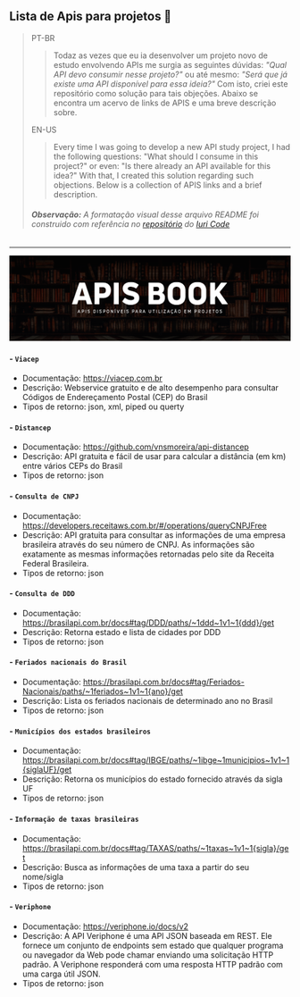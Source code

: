 ## Lista de Apis para projetos 🔽

> PT-BR
>> Todaz as vezes que eu ia desenvolver um projeto novo de estudo envolvendo APIs me surgia as seguintes dúvidas: <i>"Qual API devo consumir nesse projeto?"</i> ou até mesmo: <i>"Será que já existe uma API disponível para essa ideia?"</i> Com isto, criei este repositório como solução para tais objeções. Abaixo se encontra um acervo de links de APIS e uma breve descrição sobre.
>
> EN-US
>> Every time I was going to develop a new API study project, I had the following questions: "What should I consume in this project?" or even: "Is there already an API available for this idea?" With that, I created this solution regarding such objections. Below is a collection of APIS links and a brief description.
>
>  ###### <b>Observação:</b> A formatação visual desse arquivo README foi construido com referência no [repositório](https://github.com/iuricode/recursos-gratuitos) do [Iuri Code](https://github.com/iuricode)

---

<img src="assets/img/banner1.png">

#### - `Viacep`
- Documentação: https://viacep.com.br
- Descrição: Webservice gratuito e de alto desempenho para consultar Códigos de Endereçamento Postal (CEP) do Brasil
- Tipos de retorno: json, xml, piped ou querty

#### - `Distancep`
- Documentação: https://github.com/vnsmoreira/api-distancep
- Descrição: API gratuita e fácil de usar para calcular a distância (em km) entre vários CEPs do Brasil
- Tipos de retorno: json

#### - `Consulta de CNPJ`
- Documentação: https://developers.receitaws.com.br/#/operations/queryCNPJFree
- Descrição: API gratuita para consultar as informações de uma empresa brasileira através do seu número de CNPJ. As informações são exatamente as mesmas informações retornadas pelo site da Receita Federal Brasileira.
- Tipos de retorno: json

#### - `Consulta de DDD` 
- Documentação: https://brasilapi.com.br/docs#tag/DDD/paths/~1ddd~1v1~1{ddd}/get
- Descrição: Retorna estado e lista de cidades por DDD
- Tipos de retorno: json

#### - `Feriados nacionais do Brasil`
- Documentação: https://brasilapi.com.br/docs#tag/Feriados-Nacionais/paths/~1feriados~1v1~1{ano}/get
- Descrição: Lista os feriados nacionais de determinado ano no Brasil
- Tipos de retorno: json

#### - `Municípios dos estados brasileiros`
- Documentação: https://brasilapi.com.br/docs#tag/IBGE/paths/~1ibge~1municipios~1v1~1{siglaUF}/get
- Descrição: Retorna os municípios do estado fornecido através da sigla UF
- Tipos de retorno: json

#### - `Informação de taxas brasileiras`
- Documentação: https://brasilapi.com.br/docs#tag/TAXAS/paths/~1taxas~1v1~1{sigla}/get
- Descrição: Busca as informações de uma taxa a partir do seu nome/sigla
- Tipos de retorno: json

#### - `Veriphone`
- Documentação: https://veriphone.io/docs/v2
- Descrição: A API Veriphone é uma API JSON baseada em REST. Ele fornece um conjunto de endpoints sem estado que qualquer programa ou navegador da Web pode chamar enviando uma solicitação HTTP padrão. A Veriphone responderá com uma resposta HTTP padrão com uma carga útil JSON.
- Tipos de retorno: json

